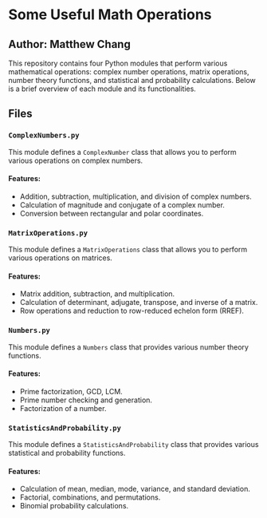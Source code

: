 # Some Useful Math Operations
## Author: Matthew Chang

This repository contains four Python modules that perform various mathematical operations: complex number operations, matrix operations, number theory functions, and statistical and probability calculations. Below is a brief overview of each module and its functionalities.

## Files

### `ComplexNumbers.py`

This module defines a `ComplexNumber` class that allows you to perform various operations on complex numbers.

#### Features:
- Addition, subtraction, multiplication, and division of complex numbers.
- Calculation of magnitude and conjugate of a complex number.
- Conversion between rectangular and polar coordinates.

### `MatrixOperations.py`

This module defines a `MatrixOperations` class that allows you to perform various operations on matrices.

#### Features:
- Matrix addition, subtraction, and multiplication.
- Calculation of determinant, adjugate, transpose, and inverse of a matrix.
- Row operations and reduction to row-reduced echelon form (RREF).

### `Numbers.py`

This module defines a `Numbers` class that provides various number theory functions.

#### Features:
- Prime factorization, GCD, LCM.
- Prime number checking and generation.
- Factorization of a number.

### `StatisticsAndProbability.py`

This module defines a `StatisticsAndProbability` class that provides various statistical and probability functions.

#### Features:
- Calculation of mean, median, mode, variance, and standard deviation.
- Factorial, combinations, and permutations.
- Binomial probability calculations.
